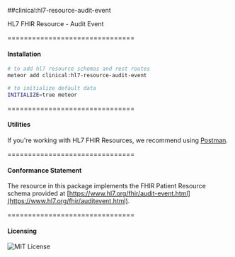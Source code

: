##clinical:hl7-resource-audit-event

HL7 FHIR Resource - Audit Event

===============================
#### Installation  

````bash
# to add hl7 resource schemas and rest routes
meteor add clinical:hl7-resource-audit-event

# to initialize default data
INITIALIZE=true meteor
````

===============================
#### Utilities  

If you're working with HL7 FHIR Resources, we recommend using [Postman](https://chrome.google.com/webstore/detail/postman/fhbjgbiflinjbdggehcddcbncdddomop?hl=en).

===============================
#### Conformance Statement  

The resource in this package implements the FHIR Patient Resource schema provided at  [https://www.hl7.org/fhir/audit-event.html](https://www.hl7.org/fhir/auditevent.html).  

===============================
#### Licensing  

![MIT License](https://img.shields.io/badge/license-MIT-blue.svg)
